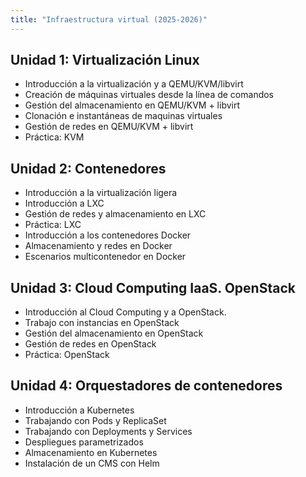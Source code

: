 ```yaml
---
title: "Infraestructura virtual (2025-2026)"
---
```


## Unidad 1: Virtualización Linux

* Introducción a la virtualización y a QEMU/KVM/libvirt
* Creación de máquinas virtuales desde la línea de comandos
* Gestión del almacenamiento en QEMU/KVM + libvirt
* Clonación e instantáneas de maquinas virtuales
* Gestión de redes en QEMU/KVM + libvirt
* Práctica: KVM

## Unidad 2: Contenedores

* Introducción a la virtualización ligera
* Introducción a LXC
* Gestión de redes y almacenamiento en LXC
* Práctica: LXC
* Introducción a los contenedores Docker
* Almacenamiento y redes en Docker
* Escenarios multicontenedor en Docker

## Unidad 3: Cloud Computing IaaS. OpenStack 

* Introducción al Cloud Computing y a OpenStack.
* Trabajo con instancias en OpenStack
* Gestión del almacenamiento en OpenStack
* Gestión de redes en OpenStack
* Práctica: OpenStack

## Unidad 4: Orquestadores de contenedores

* Introducción a Kubernetes
* Trabajando con Pods y ReplicaSet
* Trabajando con Deployments y Services
* Despliegues parametrizados
* Almacenamiento en Kubernetes
* Instalación de un CMS con Helm